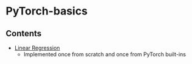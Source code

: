 # PyTorch-basics

## Contents

* [Linear Regression](https://nbviewer.jupyter.org/github/azfarkhoja305/PyTorch-basics/blob/master/Linear%20Regression/Linear%20Regression.ipynb)
  * Implemented once from scratch and once from PyTorch built-ins
